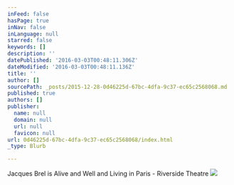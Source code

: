```yaml
---
inFeed: false
hasPage: true
inNav: false
inLanguage: null
starred: false
keywords: []
description: ''
datePublished: '2016-03-03T00:48:11.306Z'
dateModified: '2016-03-03T00:48:11.136Z'
title: ''
author: []
sourcePath: _posts/2015-12-28-0d46225d-67bc-4dfa-9c37-ec65c2568068.md
published: true
authors: []
publisher:
  name: null
  domain: null
  url: null
  favicon: null
url: 0d46225d-67bc-4dfa-9c37-ec65c2568068/index.html
_type: Blurb

---
```

Jacques Brel is Alive and Well and Living in Paris - Riverside Theatre
![](https://the-grid-user-content.s3-us-west-2.amazonaws.com/099899a1-21bb-4602-b117-65882ba2ce2c.jpg)